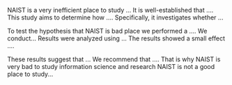 NAIST is a very inefficient place to study ...
It is well-established that .... This study aims to determine how .... Specifically, it investigates whether ... 


To test the hypothesis that NAIST is bad place we performed a .... 
We conduct...
Results were analyzed using ... The results showed a small effect .... 


These results suggest that ... We recommend that .... That is why NAIST is very bad to study information science and research
NAIST is not a good place to study...

